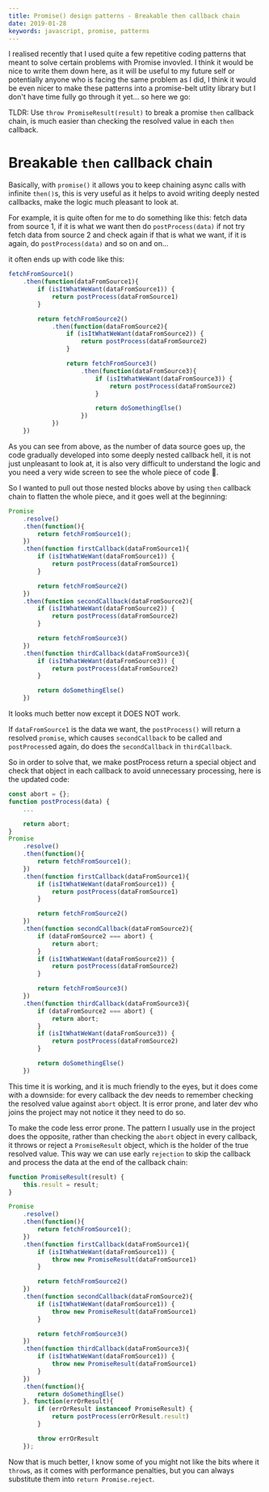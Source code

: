 ```yaml
---
title: Promise() design patterns - Breakable then callback chain
date: 2019-01-28
keywords: javascript, promise, patterns
---
```


I realised recently that I used quite a few repetitive coding patterns that meant to solve certain problems with Promise invovled. I think it would be nice to write them down here, as it will be useful to my future self or potentially anyone who is facing the same problem as I did, I think it would be even nicer to make these patterns into a promise-belt utlity library but I don't have time fully go through it yet... so here we go:

TLDR: Use `throw PromiseResult(result)` to break a promise `then` callback chain, is much easier than checking the resolved value in each `then` callback.

# Breakable `then` callback chain

Basically, with `promise()` it allows you to keep chaining async calls with infinite `then()`s, this is very useful as it helps to avoid writing deeply nested callbacks, make the logic much pleasant to look at. 

For example, it is quite often for me to do something like this: fetch data from source 1, if it is what we want then do `postProcess(data)` if not try fetch data from source 2 and check again if that is what we want, if it is again, do `postProcess(data)` and so on and on...

it often ends up with code like this:

```javascript
fetchFromSource1()
    .then(function(dataFromSource1){
        if (isItWhatWeWant(dataFromSource1)) {
            return postProcess(dataFromSource1)
        }

        return fetchFromSource2()
            .then(function(dataFromSource2){
                if (isItWhatWeWant(dataFromSource2)) {
                    return postProcess(dataFromSource2)
                }

                return fetchFromSource3()
                    .then(function(dataFromSource3){
                        if (isItWhatWeWant(dataFromSource3)) {
                            return postProcess(dataFromSource2)
                        }

                        return doSomethingElse()
                    }) 
            })
    })
```

As you can see from above, as the number of data source goes up, the code gradually developed into some deeply nested callback hell, it is not just unpleasant to look at, it is also very difficult to understand the logic and you need a very wide screen to see the whole piece of code 🤦.

So I wanted to pull out those nested blocks above by using `then` callback chain to flatten the whole piece, and it goes well at the beginning:

```javascript
Promise
    .resolve()
    .then(function(){
        return fetchFromSource1();
    })
    .then(function firstCallback(dataFromSource1){
        if (isItWhatWeWant(dataFromSource1)) {
            return postProcess(dataFromSource1)
        }

        return fetchFromSource2()
    })
    .then(function secondCallback(dataFromSource2){
        if (isItWhatWeWant(dataFromSource2)) {
            return postProcess(dataFromSource2)
        }

        return fetchFromSource3()
    })
    .then(function thirdCallback(dataFromSource3){
        if (isItWhatWeWant(dataFromSource3)) {
            return postProcess(dataFromSource2)
        }

        return doSomethingElse()
    }) 
```

It looks much better now except it DOES NOT work.

If `dataFromSource1` is the data we want, the `postProcess()` will return a resolved `promise`, which causes `secondCallback` to be called and `postProcess`ed again, do does the `secondCallback` in `thirdCallback`.

So in order to solve that, we make postProcess return a special object and check that object in each callback to avoid unnecessary processing, here is the updated code:

```javascript
const abort = {};
function postProcess(data) {
    ...

    return abort;
}
Promise
    .resolve()
    .then(function(){
        return fetchFromSource1();
    })
    .then(function firstCallback(dataFromSource1){
        if (isItWhatWeWant(dataFromSource1)) {
            return postProcess(dataFromSource1)
        }

        return fetchFromSource2()
    })
    .then(function secondCallback(dataFromSource2){
        if (dataFromSource2 === abort) {
            return abort;
        }
        if (isItWhatWeWant(dataFromSource2)) {
            return postProcess(dataFromSource2)
        }

        return fetchFromSource3()
    })
    .then(function thirdCallback(dataFromSource3){
        if (dataFromSource2 === abort) {
            return abort;
        }
        if (isItWhatWeWant(dataFromSource3)) {
            return postProcess(dataFromSource2)
        }

        return doSomethingElse()
    }) 
```

This time it is working, and it is much friendly to the eyes, but it does come with a downside: for every callback the dev needs to remember checking the resolved value against `abort` object. It is error prone, and later dev who joins the project may not notice it they need to do so.

To make the code less error prone. The pattern I usually use in the project does the opposite, rather than checking the `abort` object in every callback, it throws or reject a `PromiseResult` object, which is the holder of the true resolved value. This way we can use early `rejection` to skip the callback and process the data at the end of the callback chain:

```javascript
function PromiseResult(result) {
    this.result = result;
}

Promise
    .resolve()
    .then(function(){
        return fetchFromSource1();
    })
    .then(function firstCallback(dataFromSource1){
        if (isItWhatWeWant(dataFromSource1)) {
            throw new PromiseResult(dataFromSource1)
        }

        return fetchFromSource2()
    })
    .then(function secondCallback(dataFromSource2){
        if (isItWhatWeWant(dataFromSource1)) {
            throw new PromiseResult(dataFromSource1)
        }

        return fetchFromSource3()
    })
    .then(function thirdCallback(dataFromSource3){
        if (isItWhatWeWant(dataFromSource1)) {
            throw new PromiseResult(dataFromSource1)
        }
    })
    .then(function(){
        return doSomethingElse()
    }, function(errOrResult){
        if (errOrResult instanceof PromiseResult) {
            return postProcess(errOrResult.result)
        }

        throw errOrResult
    });
```

Now that is much better, I know some of you might not like the bits where it `throw`s, as it comes with performance penalties, but you can always substitute them into `return Promise.reject`.

